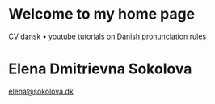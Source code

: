 # Welcome to my home page

[CV dansk](cv-dansk) • [youtube tutorials on Danish pronunciation rules](https://www.youtube.com/channel/UC9Y6VV8O3UrWC-A0WMlWxNw)


# Elena Dmitrievna Sokolova

[elena@sokolova.dk](mailto:elena@sokolova.dk)
